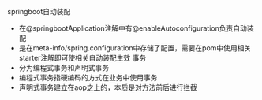 springboot自动装配
  - 在@springbootApplication注解中有@enableAutoconfiguration负责自动装配
  - 是在meta-info/spring.configuration中存储了配置，需要在pom中使用相关starter注解即可使相关自动装配生效
事务
- 分为编程式事务和声明式事务
- 编程式事务指硬编码的方式在业务中使用事务
- 声明式事务建立在aop之上的，本质是对方法前后进行拦截
